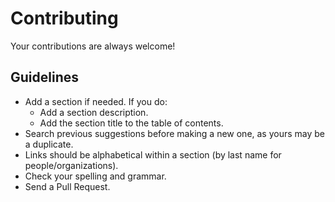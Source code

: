 # Contributing

Your contributions are always welcome!

## Guidelines

* Add a section if needed. If you do:
    * Add a section description.
    * Add the section title to the table of contents.
* Search previous suggestions before making a new one, as yours may be a duplicate.
* Links should be alphabetical within a section (by last name for people/organizations).
* Check your spelling and grammar.
* Send a Pull Request.